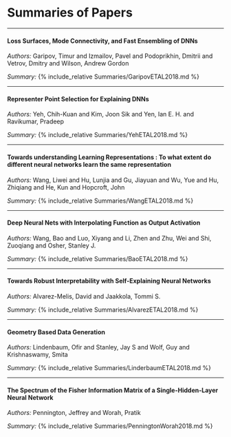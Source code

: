 # Summaries of Papers
---
#### Loss Surfaces, Mode Connectivity, and Fast Ensembling of DNNs
_Authors:_ Garipov, Timur and Izmailov, Pavel and Podoprikhin, Dmitrii and Vetrov, Dmitry and Wilson, Andrew Gordon

_Summary:_ {% include_relative Summaries/GaripovETAL2018.md %}

---
#### Representer Point Selection for Explaining DNNs
_Authors:_ Yeh, Chih-Kuan and Kim, Joon Sik and Yen, Ian E. H. and Ravikumar, Pradeep

_Summary:_ {% include_relative Summaries/YehETAL2018.md %}

---
#### Towards understanding Learning Representations : To what extent do different neural networks learn the same representation
_Authors:_ Wang, Liwei and Hu, Lunjia and Gu, Jiayuan and Wu, Yue and Hu, Zhiqiang and He, Kun and Hopcroft, John

_Summary:_ {% include_relative Summaries/WangETAL2018.md %}

---
#### Deep Neural Nets with Interpolating Function  as Output Activation
_Authors:_ Wang, Bao and Luo, Xiyang and Li, Zhen and Zhu, Wei and Shi, Zuoqiang and Osher, Stanley J.

_Summary:_ {% include_relative Summaries/BaoETAL2018.md %}

---
#### Towards Robust Interpretability with Self-Explaining Neural Networks
_Authors:_ Alvarez-Melis, David and Jaakkola, Tommi S.

_Summary:_ {% include_relative Summaries/AlvarezETAL2018.md %}

---
#### Geometry Based Data Generation
_Authors:_ Lindenbaum, Ofir and Stanley, Jay S and Wolf, Guy and Krishnaswamy, Smita

_Summary:_ {% include_relative Summaries/LinderbaumETAL2018.md %}

---
#### The Spectrum of the Fisher Information Matrix of a Single-Hidden-Layer Neural Network
_Authors:_ Pennington, Jeffrey and Worah, Pratik

_Summary:_ {% include_relative Summaries/PenningtonWorah2018.md %}
